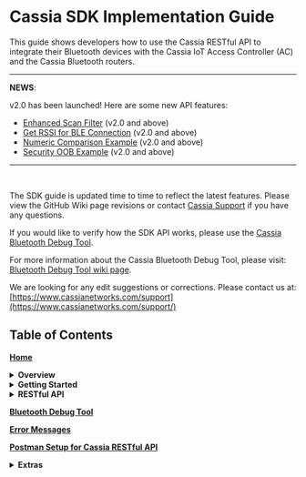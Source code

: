 # Cassia SDK Implementation Guide

[comment]: # (Comments in this Markdown file are based on this: https://stackoverflow.com/questions/4823468/comments-in-markdown)

This guide shows developers how to use the Cassia RESTful API to integrate their Bluetooth devices with the Cassia IoT Access Controller (AC) and the Cassia Bluetooth routers.

---
**NEWS**:

v2.0 has been launched! Here are some new API features:
* [Enhanced Scan Filter](https://github.com/CassiaNetworks/CassiaSDKGuide/wiki/RESTful-API#enhanced-scan-filter-v20-and-above) (v2.0 and above)
* [Get RSSI for BLE Connection](https://github.com/CassiaNetworks/CassiaSDKGuide/wiki/RESTful-API#get-rssi-for-ble-connection-v20-and-above) (v2.0 and above)
* [Numeric Comparison Example](https://github.com/CassiaNetworks/CassiaSDKGuide/wiki/RESTful-API#numeric-comparison-example) (v2.0 and above)
* [Security OOB Example](https://github.com/CassiaNetworks/CassiaSDKGuide/wiki/RESTful-API#security-oob-example) (v2.0 and above)
---

<br>

The SDK guide is updated time to time to reflect the latest features. Please view the GitHub Wiki page revisions or contact [Cassia Support](https://www.cassianetworks.com/support/) if you have any questions.

If you would like to verify how the SDK API works, please use the [Cassia Bluetooth Debug Tool](http://www.bluetooth.tech/debugger).

For more information about the Cassia Bluetooth Debug Tool, please visit:
<br>[Bluetooth Debug Tool wiki page](https://github.com/CassiaNetworks/CassiaSDKGuide/wiki/Bluetooth-Debug-Tool).

We are looking for any edit suggestions or corrections. Please contact us at: <br />
[https://www.cassianetworks.com/support](https://www.cassianetworks.com/support/)

## Table of Contents

__[Home](https://github.com/CassiaNetworks/CassiaSDKGuide/wiki)__
<details><summary><strong>Overview</strong></summary>

   * [Cassia Router Overview](https://github.com/CassiaNetworks/CassiaSDKGuide/wiki/Cassia-Router-Overview)
   * [Two Set of RESTful APIs](https://github.com/CassiaNetworks/CassiaSDKGuide/wiki/Cassia-Router-Overview#two-sets-of-restful-apis)
   * [Architecture Diagram](https://github.com/CassiaNetworks/CassiaSDKGuide/wiki/Cassia-Router-Overview#architecture-diagram)
   * [Server-Sent Events](https://github.com/CassiaNetworks/CassiaSDKGuide/wiki/Cassia-Router-Overview#server-sent-events)

</details>
<details><summary><strong>Getting Started</strong></summary>

* [How to Get Started](https://github.com/CassiaNetworks/CassiaSDKGuide/wiki/Getting-Started)
* [Access Local Router](https://github.com/CassiaNetworks/CassiaSDKGuide/wiki/Getting-Started#access-local-router)
* [Access Cassia Router through the Cassia AC](https://github.com/CassiaNetworks/CassiaSDKGuide/wiki/Getting-Started#access-cassia-router-through-the-cassia-ac)

</details>
<details><summary><strong>RESTful API</strong></summary>

   * <div><a href="https://github.com/CassiaNetworks/CassiaSDKGuide/wiki/RESTful-API">Overview of RESTful API</a></div>
   * <div><a href="https://github.com/CassiaNetworks/CassiaSDKGuide/wiki/RESTful-API#common-parameters">Common Parameters</a></div>
   * <details><summary><strong>Management API</strong></summary>

     * [Obtain Cassia Router’s Configuration](https://github.com/CassiaNetworks/CassiaSDKGuide/wiki/RESTful-API#obtain-cassia-routers-configuration)
     * [Obtain Cassia Router’s Status (Through AC)](https://github.com/CassiaNetworks/CassiaSDKGuide/wiki/RESTful-API#obtain-cassia-routers-status-through-ac)
     * [Monitor Cassia Router’s Status (Through AC)](https://github.com/CassiaNetworks/CassiaSDKGuide/wiki/RESTful-API#monitor-cassia-routers-status-through-ac)
     * [Obtain All Online Routers’ Status (Through AC)](https://github.com/CassiaNetworks/CassiaSDKGuide/wiki/RESTful-API#obtain-all-online-routers-status-through-ac)
     * [Reboot a Router Remotely](https://github.com/CassiaNetworks/CassiaSDKGuide/wiki/RESTful-API#reboot-a-router-remotely)
     </details>
   
   * <details><summary><strong>Traffic Related API</strong></summary>

     * [Scan Bluetooth Devices](https://github.com/CassiaNetworks/CassiaSDKGuide/wiki/RESTful-API#scan-bluetooth-devices)
     * [Filter Scanned Data based on Device MAC, RSSI, Name, and UUID](https://github.com/CassiaNetworks/CassiaSDKGuide/wiki/RESTful-API#filter-scanned-data-based-on-device-mac-rssi-name-and-uuid)
     * [Enhanced Scan Filter](https://github.com/CassiaNetworks/CassiaSDKGuide/wiki/RESTful-API#enhanced-scan-filter-v20-and-above) (v2.0 and above)
     * [Connect/Disconnect to a Target Device](https://github.com/CassiaNetworks/CassiaSDKGuide/wiki/RESTful-API#connectdisconnect-to-a-target-device)
     * [Discover GATT Services and Characteristics](https://github.com/CassiaNetworks/CassiaSDKGuide/wiki/RESTful-API#discover-gatt-services-and-characteristics)
     * [Read/Write the Value of a Specific Characteristic](https://github.com/CassiaNetworks/CassiaSDKGuide/wiki/RESTful-API#readwrite-the-value-of-a-specific-characteristic)
     * [Send Advertise Data](https://github.com/CassiaNetworks/CassiaSDKGuide/wiki/RESTful-API#Send-advertise-data)
     * [Get Device Connection Status](https://github.com/CassiaNetworks/CassiaSDKGuide/wiki/RESTful-API#get-device-connection-status)
     * [Receive Notification and Indication](https://github.com/CassiaNetworks/CassiaSDKGuide/wiki/RESTful-API#receive-notification-and-indication)
     * [Get RSSI for BLE Connection](https://github.com/CassiaNetworks/CassiaSDKGuide/wiki/RESTful-API#get-rssi-for-ble-connection-v20-and-above) (v2.0 and above)
     </details>
   * <div><a href="https://github.com/CassiaNetworks/CassiaSDKGuide/wiki/RESTful-API#positioning-api">Positioning API</a></div>
   * <details><summary><strong>Secure Pairing API</strong></summary>

     * [Overview of Secure Pairing API](https://github.com/CassiaNetworks/CassiaSDKGuide/wiki/RESTful-API#secure-pairing-api)
     * [Pair Request](https://github.com/CassiaNetworks/CassiaSDKGuide/wiki/RESTful-API#pair-request)
     * [Pair-Input Request](https://github.com/CassiaNetworks/CassiaSDKGuide/wiki/RESTful-API#pair-input-request)
     * [Unpair Request](https://github.com/CassiaNetworks/CassiaSDKGuide/wiki/RESTful-API#unpair-request)
     * [Just Works Example](https://github.com/CassiaNetworks/CassiaSDKGuide/wiki/RESTful-API#just-works-example)
     * [Passkey Entry Example: Initiator Inputs](https://github.com/CassiaNetworks/CassiaSDKGuide/wiki/RESTful-API#passkey-entry-example-initiator-inputs)
     * [LE Legacy Pairing OOB Example](https://github.com/CassiaNetworks/CassiaSDKGuide/wiki/RESTful-API#le-legacy-pairing-oob-example)
     * [Numeric Comparison Example](https://github.com/CassiaNetworks/CassiaSDKGuide/wiki/RESTful-API#numeric-comparison-example) (v2.0 and above)
     * [Security OOB Example](https://github.com/CassiaNetworks/CassiaSDKGuide/wiki/RESTful-API#security-oob-example) (v2.0 and above)
     </details>
   * <details><summary><strong>Router Auto-Selection API</strong></summary>
   
     * [Overview of Router Auto-Selection API](https://github.com/CassiaNetworks/CassiaSDKGuide/wiki/RESTful-API#router-auto-selection-api)
     * [Router Auto-Selection](https://github.com/CassiaNetworks/CassiaSDKGuide/wiki/RESTful-API#router-auto-selection)
     * [Connect a Device](https://github.com/CassiaNetworks/CassiaSDKGuide/wiki/RESTful-API#connect-a-device)
     * [Disconnect a Device](https://github.com/CassiaNetworks/CassiaSDKGuide/wiki/RESTful-API#disconnect-a-device)
     </details>
   * <details><summary><strong>SSE Combination API</strong></summary>
   
     * [Overview of SSE Combination API](https://github.com/CassiaNetworks/CassiaSDKGuide/wiki/RESTful-API#sse-combination-api)
     * [Create Combined SSE](https://github.com/CassiaNetworks/CassiaSDKGuide/wiki/RESTful-API#create-combined-sse)
     * [Open Scan](https://github.com/CassiaNetworks/CassiaSDKGuide/wiki/RESTful-API#open-scan)
     * [Close Scan](https://github.com/CassiaNetworks/CassiaSDKGuide/wiki/RESTful-API#close-scan)
     * [Open Notify](https://github.com/CassiaNetworks/CassiaSDKGuide/wiki/RESTful-API#open-notify)
     * [Close Notify](https://github.com/CassiaNetworks/CassiaSDKGuide/wiki/RESTful-API#close-notify)
     * [Open Connection-State Report](https://github.com/CassiaNetworks/CassiaSDKGuide/wiki/RESTful-API#open-connection-state-report)
     * [Close Connection-State Report](https://github.com/CassiaNetworks/CassiaSDKGuide/wiki/RESTful-API#close-connection-state-report)
     * [Open AP-State Report](https://github.com/CassiaNetworks/CassiaSDKGuide/wiki/RESTful-API#open-ap-state-report)
     * [Close AP-State Report](https://github.com/CassiaNetworks/CassiaSDKGuide/wiki/RESTful-API#close-ap-state-report)
     </details>
</details>

__[Bluetooth Debug Tool](https://github.com/CassiaNetworks/CassiaSDKGuide/wiki/Bluetooth-Debug-Tool)__

__[Error Messages](https://github.com/CassiaNetworks/CassiaSDKGuide/wiki/Error-Messages)__

__[Postman Setup for Cassia RESTful API](https://github.com/CassiaNetworks/CassiaSDKGuide/wiki/Postman-Setup-for-Cassia-RESTful-API)__

<details><summary><strong>Extras</strong></summary>
   
   * [Migrate from C1000-2B Firmware to X1000](https://github.com/CassiaNetworks/CassiaSDKGuide/wiki/Migrate-from-C1000-2B-Firmware-to-X1000)
   * [Sample Code to Get Access Token](https://github.com/CassiaNetworks/CassiaSDKGuide/wiki/Sample-Code-to-Get-Access-Token)
   * [Sample Code to Update Access Token](https://github.com/CassiaNetworks/CassiaSDKGuide/wiki/Sample-Code-to-Update-Access-Token)
</details>